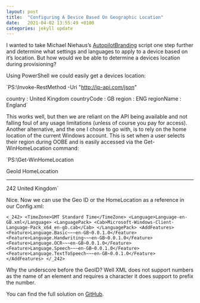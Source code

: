 ```yaml
---
layout: post
title:  "Configuring A Device Based On Geographic Location"
date:   2021-04-02 13:55:49 +0100
categories: jekyll update
---
```

I wanted to take Michael Niehaus’s [AutopilotBranding](https://github.com/mtniehaus/AutopilotBranding) script one step further and determine what settings and languages to apply to a device based on it’s location. But how would we be able to determine a devices location during provisioning?

Using PowerShell we could easily get a devices location:

`PS:\Invoke-RestMethod -Uri "http://ip-api.com/json"

country : United Kingdom
countryCode : GB
region : ENG
regionName : England`

This works well, but then we are reliant on the API being available and not falling foul of any usage limitations (unless of course you pay for access). Another alternative, and the one I chose to go with, is to rely on the home location of the current Windows account. This is set when a user selects their region during OOBE and is easily accessed via the Get-WinHomeLocation command:

`PS:\Get-WinHomeLocation

GeoId HomeLocation
----- ------------
242 United Kingdom`

Nice. Now we can use the Geo ID or the HomeLocation as a reference in our Config.xml:

`<_242>
    <TimeZone>GMT Standard Time</TimeZone>
    <Language>Language-en-GB.xml</Language>
    <LanguagePack>
        <Cab>Microsoft-Windows-Client-Language-Pack_x64_en-gb.cab</Cab>
    </LanguagePack>
    <AddFeatures>
        <Feature>Language.Basic~~~en-GB~0.0.1.0</Feature>
        <Feature>Language.Handwriting~~~en-GB~0.0.1.0</Feature>
        <Feature>Language.OCR~~~en-GB~0.0.1.0</Feature>
        <Feature>Language.Speech~~~en-GB~0.0.1.0</Feature>
        <Feature>Language.TextToSpeech~~~en-GB~0.0.1.0</Feature>
    </AddFeatures>
</_242>`

Why the underscore before the GeoID? Well XML does not support numbers as the name of an element and requires a character it does support to prefix the number.

You can find the full solution on [GitHub](https://github.com/iborghoff/AutopilotDeviceConfiguration).